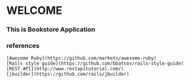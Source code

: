 # WELCOME

### This is Bookstore Application

### references
    [Awesome Ruby](https://github.com/markets/awesome-ruby)
    [Rails style guide](https://github.com/bbatsov/rails-style-guide)
    [REST API](http://www.restapitutorial.com/)
    [jbuilder](https://github.com/rails/jbuilder)
